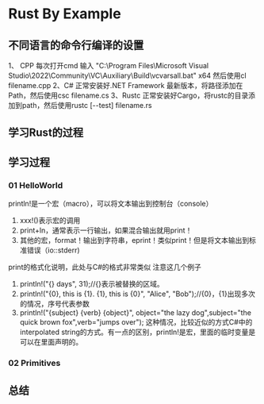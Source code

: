 # Rust By Example

## 不同语言的命令行编译的设置
1、 CPP 每次打开cmd 输入 "C:\Program Files\Microsoft Visual Studio\2022\Community\VC\Auxiliary\Build\vcvarsall.bat" x64
然后使用cl filename.cpp
2、C# 正常安装好.NET Framework 最新版本，将路径添加在Path，然后使用csc filename.cs
3、Rustc 正常安装好Cargo，将rustc的目录添加到path，然后使用rustc [--test] filename.rs

## 学习Rust的过程
## 学习过程
### 01 HelloWorld
println!是一个宏（macro），可以将文本输出到控制台（console）
1. xxx!()表示宏的调用
2. print+ln，通常表示一行输出，如果混合输出就用print！
3. 其他的宏，format！输出到字符串，eprint！类似print！但是将文本输出到标准错误（io::stderr)

print的格式化说明，此处与C#的格式非常类似
注意这几个例子
1. println!("{} days", 31);//{}表示被替换的区域。
2. println!("{0}, this is {1}. {1}, this is {0}", "Alice", "Bob");//{0}，{1}出现多次的情况，序号代表参数
3. println!("{subject} {verb} {object}", object="the lazy dog",subject="the quick brown fox",verb="jumps over"); 这种情况，比较近似的方式C#中的interpolated string的方式。有一点的区别，println!是宏，里面的临时变量是可以在里面声明的。

### 02 Primitives
## 总结
